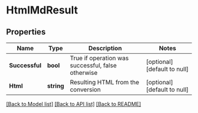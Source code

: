 # HtmlMdResult

## Properties
Name | Type | Description | Notes
------------ | ------------- | ------------- | -------------
**Successful** | **bool** | True if operation was successful, false otherwise | [optional] [default to null]
**Html** | **string** | Resulting HTML from the conversion | [optional] [default to null]

[[Back to Model list]](../README.md#documentation-for-models) [[Back to API list]](../README.md#documentation-for-api-endpoints) [[Back to README]](../README.md)


